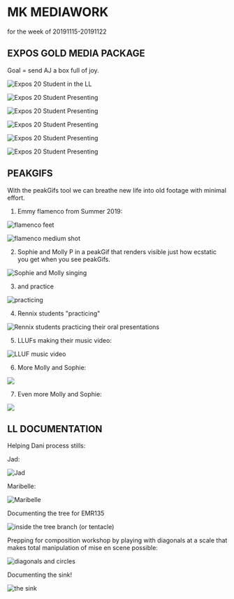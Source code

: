 # MK MEDIAWORK
for the week of 20191115-20191122

## EXPOS GOLD MEDIA PACKAGE

Goal = send AJ a box full of joy.

![Expos 20 Student in the LL](https://ll-show.s3.amazonaws.com/public/mk/mediawork/2019/11/20191114_001_EXPOS20Gold_ClassVisit_C300c_003_360.gif)

![Expos 20 Student Presenting](https://ll-show.s3.amazonaws.com/public/mk/mediawork/2019/11/003_360.gif)

![Expos 20 Student Presenting](https://ll-show.s3.amazonaws.com/public/mk/mediawork/2019/11/001_360.gif)

![Expos 20 Student Presenting](https://ll-show.s3.amazonaws.com/public/mk/mediawork/2019/11/student-1.jpg)

![Expos 20 Student Presenting](https://ll-show.s3.amazonaws.com/public/mk/mediawork/2019/11/student-3.jpg)

![Expos 20 Student Presenting](https://ll-show.s3.amazonaws.com/public/mk/mediawork/2019/11/student-2.jpg)

## PEAKGIFS

With the peakGifs tool we can breathe new life into old footage with minimal effort.

1. Emmy flamenco from Summer 2019:

![flamenco feet](https://ll-show.s3.amazonaws.com/public/mk/mediawork/2019/11/20190722_001_Emmy_FlamencoEdit_5Da_017_360.gif
)

![flamenco medium shot](https://ll-show.s3.amazonaws.com/public/mk/mediawork/2019/11/20190722_001_Emmy_FlamencoEdit_C300c_001_360.gif)


2. Sophie and Molly P in a peakGif that renders visible just how ecstatic you get when you see peakGifs.

![Sophie and Molly singing](https://ll-show.s3.amazonaws.com/public/mk/mediawork/2019/11/20180720_002_LLUF_MusicVideo_5Db_012_360.gif)

3. and practice

![practicing](https://ll-show.s3.amazonaws.com/public/mk/mediawork/2019/11/20180629_701_LLUF_MusicVideoPractice_5Da_004_360.gif)

4. Rennix students "practicing"

![Rennix students practicing their oral presentations](https://ll-show.s3.amazonaws.com/public/mk/mediawork/2019/11/20191106_001_Expos20Rennix_ElevatorPitch_C300a_002_360.gif)

5. LLUFs making their music video:

![LLUF music video](https://ll-show.s3.amazonaws.com/public/mk/mediawork/2019/11/20180720_002_LLUF_MusicVideo_5Da_027_360.gif)

6. More Molly and Sophie:

![](https://ll-show.s3.amazonaws.com/public/mk/mediawork/2019/11/20180720_002_LLUF_MusicVideo_5Db_002_360.gif)

7. Even more Molly and Sophie:

![](https://ll-show.s3.amazonaws.com/public/mk/mediawork/2019/11/20180720_002_LLUF_MusicVideo_5Db_014_360.gif)


## LL DOCUMENTATION

Helping Dani process stills:

Jad:

![Jad](https://live.staticflickr.com/65535/49070641312_e1b918eb48_5k.jpg)

Maribelle:

![Maribelle](https://live.staticflickr.com/65535/49069913503_710371c1a5_5k.jpg)

Documenting the tree for EMR135

![inside the tree branch (or tentacle)](https://ll-show.s3.amazonaws.com/public/mk/mediawork/2019/11/inside-the-tentacle_360.gif)

Prepping for composition workshop by playing with diagonals at a scale that makes total manipulation of mise en scene possible:

![diagonals and circles](https://ll-show.s3.amazonaws.com/public/mk/mediawork/2019/11/diagonals-and-circles.jpeg)

Documenting the sink!

![the sink](https://ll-show.s3.amazonaws.com/public/mk/mediawork/2019/11/IMG_0642.jpeg)
